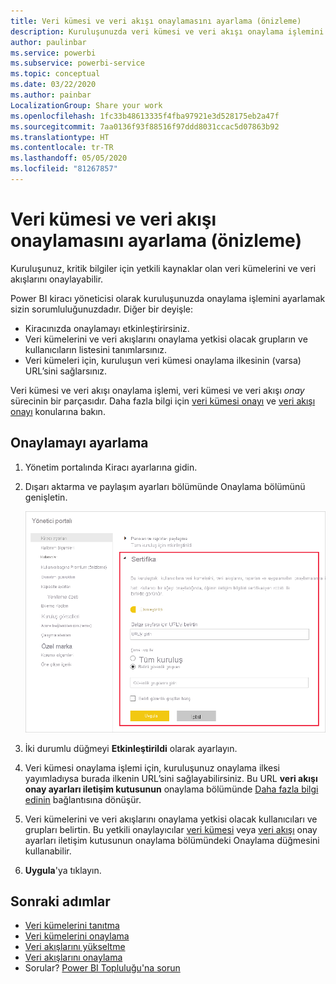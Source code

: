 ```yaml
---
title: Veri kümesi ve veri akışı onaylamasını ayarlama (önizleme)
description: Kuruluşunuzda veri kümesi ve veri akışı onaylama işlemini ayarlamayı öğrenin.
author: paulinbar
ms.service: powerbi
ms.subservice: powerbi-service
ms.topic: conceptual
ms.date: 03/22/2020
ms.author: painbar
LocalizationGroup: Share your work
ms.openlocfilehash: 1fc33b48613335f4fba97921e3d528175eb2a47f
ms.sourcegitcommit: 7aa0136f93f88516f97ddd8031ccac5d07863b92
ms.translationtype: HT
ms.contentlocale: tr-TR
ms.lasthandoff: 05/05/2020
ms.locfileid: "81267857"
---
```

# <a name="set-up-dataset-and-dataflow-certification-preview"></a>Veri kümesi ve veri akışı onaylamasını ayarlama (önizleme)

Kuruluşunuz, kritik bilgiler için yetkili kaynaklar olan veri kümelerini ve veri akışlarını onaylayabilir.

Power BI kiracı yöneticisi olarak kuruluşunuzda onaylama işlemini ayarlamak sizin sorumluluğunuzdadır. Diğer bir deyişle:
* Kiracınızda onaylamayı etkinleştirirsiniz.
* Veri kümelerini ve veri akışlarını onaylama yetkisi olacak grupların ve kullanıcıların listesini tanımlarsınız.
* Veri kümeleri için, kuruluşun veri kümesi onaylama ilkesinin (varsa) URL’sini sağlarsınız.

Veri kümesi ve veri akışı onaylama işlemi, veri kümesi ve veri akışı *onay* sürecinin bir parçasıdır. Daha fazla bilgi için [veri kümesi onayı](../service-datasets-promote.md) ve [veri akışı onayı](../transform-model/service-dataflows-promote-certify.md) konularına bakın.


## <a name="set-up-certification"></a>Onaylamayı ayarlama

1. Yönetim portalında Kiracı ayarlarına gidin.
1. Dışarı aktarma ve paylaşım ayarları bölümünde Onaylama bölümünü genişletin.

   ![Veri kümesi ve veri akışı sertifikası ayarlama](media/service-admin-setup-certification/service-admin-certification-setup-dialog.png)

1. İki durumlu düğmeyi **Etkinleştirildi** olarak ayarlayın.
1. Veri kümesi onaylama işlemi için, kuruluşunuz onaylama ilkesi yayımladıysa burada ilkenin URL’sini sağlayabilirsiniz. Bu URL **veri akışı onay ayarları iletişim kutusunun** onaylama bölümünde [Daha fazla bilgi edinin](../service-datasets-promote.md#request-dataset-certification) bağlantısına dönüşür. 
1. Veri kümelerini ve veri akışlarını onaylama yetkisi olacak kullanıcıları ve grupları belirtin. Bu yetkili onaylayıcılar [veri kümesi](../service-datasets-promote.md#request-dataset-certification) veya [veri akışı](../transform-model/service-dataflows-promote-certify.md#certify-a-dataflow) onay ayarları iletişim kutusunun onaylama bölümündeki Onaylama düğmesini kullanabilir.
1. **Uygula**'ya tıklayın.

## <a name="next-steps"></a>Sonraki adımlar
* [Veri kümelerini tanıtma](../service-datasets-promote.md)
* [Veri kümelerini onaylama](../service-datasets-certify.md)
* [Veri akışlarını yükseltme](../transform-model/service-dataflows-promote-certify.md#promote-a-dataflow)
* [Veri akışlarını onaylama](../transform-model/service-dataflows-promote-certify.md#certify-a-dataflow)
* Sorular? [Power BI Topluluğu'na sorun](https://community.powerbi.com/)
